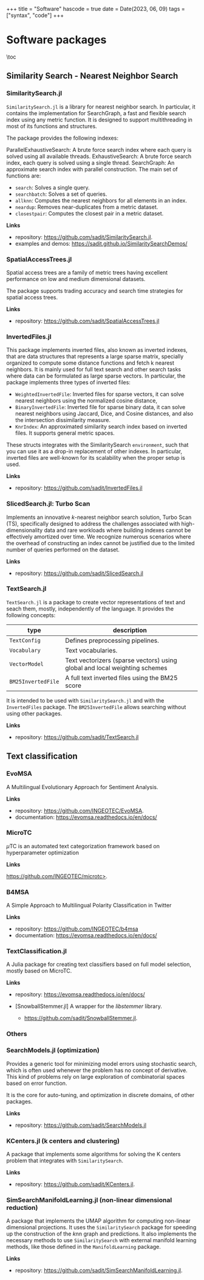 +++
title = "Software"
hascode = true
date = Date(2023, 06, 09)
tags = ["syntax", "code"]
+++

# Software packages
\toc


## Similarity Search - Nearest Neighbor Search
### SimilaritySearch.jl

`SimilaritySearch.jl` is a library for nearest neighbor search. In particular, it contains the implementation for SearchGraph, a fast and flexible search index using any metric function. It is designed to support multithreading in most of its functions and structures.

The package provides the following indexes:

ParallelExhaustiveSearch: A brute force search index where each query is solved using all available threads.
ExhaustiveSearch: A brute force search index, each query is solved using a single thread.
SearchGraph: An approximate search index with parallel construction.
The main set of functions are:

- `search`: Solves a single query.
- `searchbatch`: Solves a set of queries.
- `allknn`: Computes the nearest neighbors for all elements in an index.
- `neardup`: Removes near-duplicates from a metric dataset.
- `closestpair`: Computes the closest pair in a metric dataset.
 
**Links**
- repository: <https://github.com/sadit/SimilaritySearch.jl>.
- examples and demos: <https://sadit.github.io/SimilaritySearchDemos/> 

### SpatialAccessTrees.jl
Spatial access trees are a family of metric trees having excellent performance on low and medium dimensional datasets.


The package supports trading accuracy and search time strategies for spatial access trees.

**Links**
- repository: <https://github.com/sadit/SpatialAccessTrees.jl>

### InvertedFiles.jl
This package implements inverted files, also known as inverted indexes, that are data structures that represents a large sparse matrix, specially organized to compute some distance functions and fetch k nearest neighbors. It is mainly used for full text search and other search tasks where data can be formulated as large sparse vectors. In particular, the package implements three types of inverted files:

- `WeightedInvertedFile`: Inverted files for sparse vectors, it can solve nearest neighbors using the normalized cosine distance, 
- `BinaryInvertedFile`: Inverted file for sparse binary data, it can solve nearest neighbors using Jaccard, Dice, and Cosine distances, and also the intersection dissimilarity measure.
- `KnrIndex`: An approximated similarity search index based on inverted files. It supports general metric spaces.

These structs integrates with the SimilaritySearch `environment`, such that you can use it as a drop-in replacement of other indexes. In particular, inverted files are well-known for its scalability when the proper setup is used.

**Links**

- repository: <https://github.com/sadit/InvertedFiles.jl>

### SlicedSearch.jl: Turbo Scan
Implements an innovative $k$-nearest neighbor search solution, Turbo Scan (TS), specifically designed to address the challenges associated with high-dimensionality data and rare workloads where building indexes cannot be effectively amortized over time. We recognize numerous scenarios where the overhead of constructing an index cannot be justified due to the limited number of queries performed on the dataset.

**Links**
- repository: <https://github.com/sadit/SlicedSearch.jl>

### TextSearch.jl
`TextSearch.jl` is a package to create vector representations of text and seach them, mostly, independently of the language.
It provides the following concepts:

| type       | description |
|------------|-------------|
| `TextConfig` | Defines preprocessing pipelines. |
| `Vocabulary` | Text vocabularies. |
| `VectorModel` | Text vectorizers (sparse vectors) using global and local weighting schemes|
| `BM25InvertedFile` | A full text inverted files using the BM25 score |

It is intended to be used with `SimilaritySearch.jl` and with the `InvertedFiles` package. The `BM25InvertedFile` allows searching without using other packages.

**Links**
- repository: <https://github.com/sadit/TextSearch.jl>


## Text classification


### EvoMSA

A Multilingual Evolutionary Approach for Sentiment Analysis.

**Links**
- repository: <https://github.com/INGEOTEC/EvoMSA>.
- documentation: <https://evomsa.readthedocs.io/en/docs/>

### MicroTC 
$\mu$TC is an automated text categorization framework based on hyperparameter optimization 

**Links**

https://github.com/INGEOTEC/microtc>.

### B4MSA
A Simple Approach to Multilingual Polarity Classification in Twitter

**Links**
- repository: <https://github.com/INGEOTEC/b4msa>
- documentation: <https://evomsa.readthedocs.io/en/docs/>

### TextClassification.jl

A Julia package for creating text classifiers based on full model selection, mostly based on MicroTC.

**Links**
- repository: <https://evomsa.readthedocs.io/en/docs/>


- [SnowballStemmer.jl] A wrapper for the _libstemmer_ library.
  - <https://github.com/sadit/SnowballStemmer.jl>.


### Others
### SearchModels.jl (optimization)

Provides a generic tool for minimizing model errors using stochastic search,
which is often used whenever the problem has no concept of derivative.
This kind of problems rely on large exploration of combinatorial spaces based on error function.

It is the core for auto-tuning, and optimization in discrete domains, of other packages.

**Links**
- repository: <https://github.com/sadit/SearchModels.jl>

### KCenters.jl (k centers and clustering)
A package that implements some algorithms for solving the K centers problem that integrates with `SimilaritySearch`.

**Links**
- repository: <https://github.com/sadit/KCenters.jl>.

### SimSearchManifoldLearning.jl (non-linear dimensional reduction)
A package that implements the UMAP algorithm for computing non-linear dimensional projections. It uses the `SimilaritySearch` package for speeding up the construction of the $k$nn graph and predictions. It also implements the necessary methods to use `SimilaritySearch` with external manifold learning methods, like those defined in the `ManifoldLearning` package.

**Links**
- repository: <https://github.com/sadit/SimSearchManifoldLearning.jl>.


